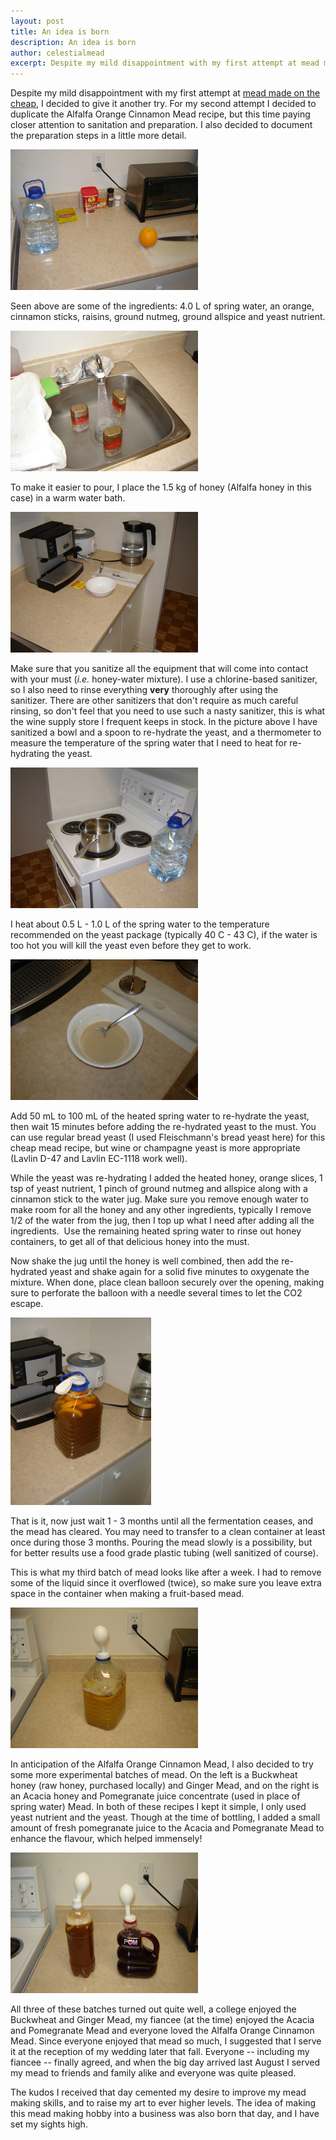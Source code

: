 ```yaml
---
layout: post
title: An idea is born
description: An idea is born
author: celestialmead
excerpt: Despite my mild disappointment with my first attempt at mead made on the cheap, I decided to give it another try ...
---
```

Despite my mild disappointment with my first attempt at [mead made on the cheap](http://celestialmead.github.io/2010/06/16/mead-made-on-the-cheap.html), I decided to give it another try. For my second attempt I decided to duplicate the Alfalfa Orange Cinnamon Mead recipe, but this time paying closer attention to sanitation and preparation. I also decided to document the preparation steps in a little more detail.

![Preparation Step #1: Ingredients](/assets/prep_step_01_051509.jpg)

Seen above are some of the ingredients: 4.0 L of spring water, an orange, cinnamon sticks, raisins, ground nutmeg, ground allspice and yeast nutrient.

![Preparation Step #2: Warming the Honey](/assets/prep_step_02_051509.jpg)

To make it easier to pour, I place the 1.5 kg of honey (Alfalfa honey in this case) in a warm water bath.

![Preparation Step #3: Sanitize Equipment](/assets/prep_step_03_051509.jpg)

Make sure that you sanitize all the equipment that will come into contact with your must (_i.e._ honey-water mixture). I use a chlorine-based sanitizer, so I also need to rinse everything **very** thoroughly after using the sanitizer. There are other sanitizers that don't require as much careful rinsing, so don't feel that you need to use such a nasty sanitizer, this is what the wine supply store I frequent keeps in stock. In the picture above I have sanitized a bowl and a spoon to re-hydrate the yeast, and a thermometer to measure the temperature of the spring water that I need to heat for re-hydrating the yeast.

![Preparation Step #4: Heat spring water](/assets/prep_step_04_051509.jpg)

I heat about 0.5 L - 1.0 L of the spring water to the temperature recommended on the yeast package (typically 40 C - 43 C), if the water is too hot you will kill the yeast even before they get to work.

![Preparation Step #5: Re-hydrate yeast](/assets/prep_step_06_051509.jpg)

Add 50 mL to 100 mL of the heated spring water to re-hydrate the yeast, then wait 15 minutes before adding the re-hydrated yeast to the must. You can use regular bread yeast (I used Fleischmann's bread yeast here) for this cheap mead recipe, but wine or  champagne yeast is more appropriate (Lavlin D-47 and Lavlin EC-1118 work well).

While the yeast was re-hydrating I added the heated honey, orange slices, 1 tsp of yeast nutrient, 1 pinch of ground nutmeg and allspice along with a cinnamon stick to the water jug. Make sure you remove enough water to make room for all the honey and any other ingredients, typically I remove 1/2 of the water from the jug, then I top up what I need after adding all the ingredients.  Use the remaining heated spring water to rinse out honey containers, to get all of that delicious honey into the must.

Now shake the jug until the honey is well combined, then add the re-hydrated yeast and shake again for a solid five minutes to oxygenate the mixture. When done, place clean balloon securely over the opening, making sure to perforate the balloon with a needle several times to let the CO2 escape.

![Final Preparation Step: Shake it!](/assets/alfalfa_orange_cinnamon_051509.jpg)

That is it, now just wait 1 - 3 months until all the fermentation ceases, and the mead has cleared. You may need to transfer to a clean container at least once during those 3 months. Pouring the mead slowly is a possibility, but for better results use a food grade plastic tubing (well sanitized of course).

This is what my third batch of mead looks like after a week. I had to remove some of the liquid since it overflowed (twice), so make sure you leave extra space in the container when making a fruit-based mead.

![Alfalfa Orange Cinnamon Mead: One week and several clean-ups later](/assets/alfalfa_orange_cinnamon_051909.jpg)

In anticipation of the Alfalfa Orange Cinnamon Mead, I also decided to try some more experimental batches of mead. On the left is a Buckwheat honey (raw honey, purchased locally) and Ginger Mead, and on the right is an Acacia honey and Pomegranate juice concentrate (used in place of spring water) Mead. In both of these recipes I kept it simple, I only used yeast nutrient and the yeast. Though at the time of bottling, I added a small amount of fresh pomegranate juice to the Acacia and Pomegranate Mead to enhance the flavour, which helped immensely!

![Experimental Batch: Buckwheat and Ginger Mead, Acacia and Pomegranate Mead](/assets/buckwheat_ginger_pomagranate_051909.jpg)

All three of these batches turned out quite well, a college enjoyed the Buckwheat and Ginger Mead, my fiancee (at the time) enjoyed the Acacia and Pomegranate Mead and everyone loved the Alfalfa Orange Cinnamon Mead. Since everyone enjoyed that mead so much, I suggested that I serve it at the reception of my wedding later that fall. Everyone -- including my fiancee -- finally agreed, and when the big day arrived last August I served my mead to friends and family alike and everyone was quite pleased.

The kudos I received that day cemented my desire to improve my mead making skills, and to raise my art to ever higher levels. The idea of making this mead making hobby into a business was also born that day, and I have set my sights high.
